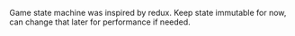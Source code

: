 Game state machine was inspired by redux. Keep state immutable for now, can change that later
for performance if needed.
